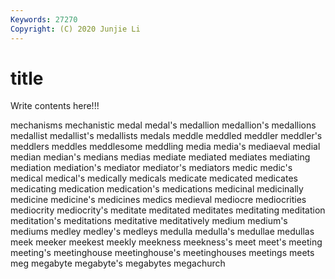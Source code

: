 ```yaml
---
Keywords: 27270
Copyright: (C) 2020 Junjie Li
---
```


# title

Write contents here!!!

mechanisms 
mechanistic 
medal 
medal's 
medallion 
medallion's 
medallions 
medallist 
medallist's 
medallists
medals 
meddle 
meddled 
meddler 
meddler's 
meddlers 
meddles 
meddlesome 
meddling 
media
media's 
mediaeval 
medial 
median 
median's 
medians 
medias 
mediate 
mediated 
mediates
mediating 
mediation 
mediation's 
mediator 
mediator's 
mediators 
medic 
medic's 
medical 
medical's
medically 
medicals 
medicate 
medicated 
medicates 
medicating 
medication 
medication's 
medications 
medicinal
medicinally 
medicine 
medicine's 
medicines 
medics 
medieval 
mediocre 
mediocrities 
mediocrity 
mediocrity's
meditate 
meditated 
meditates 
meditating 
meditation 
meditation's 
meditations 
meditative 
meditatively 
medium
medium's 
mediums 
medley 
medley's 
medleys 
medulla 
medulla's 
medullae 
medullas 
meek
meeker 
meekest 
meekly 
meekness 
meekness's 
meet 
meet's 
meeting 
meeting's 
meetinghouse
meetinghouse's 
meetinghouses 
meetings 
meets 
meg 
megabyte 
megabyte's 
megabytes 
megachurch 
